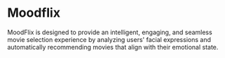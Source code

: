 # Moodflix
MoodFlix is designed to provide an intelligent, engaging, and seamless movie selection experience by analyzing users' facial expressions and automatically recommending movies that align with their emotional state.
